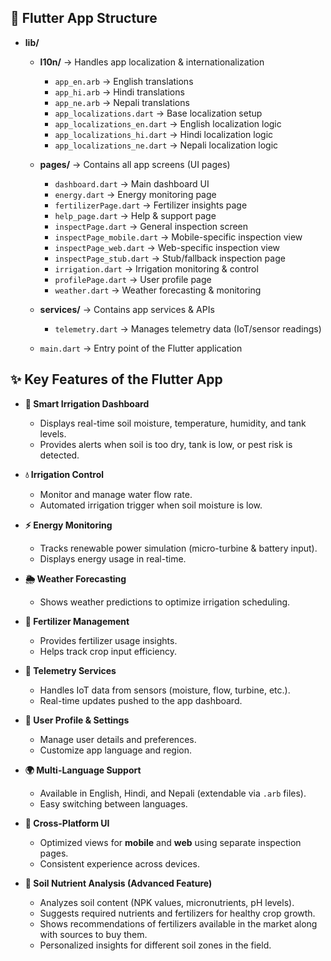## 📂 Flutter App Structure

- **lib/**
  - **l10n/** → Handles app localization & internationalization  
    - `app_en.arb` → English translations  
    - `app_hi.arb` → Hindi translations  
    - `app_ne.arb` → Nepali translations  
    - `app_localizations.dart` → Base localization setup  
    - `app_localizations_en.dart` → English localization logic  
    - `app_localizations_hi.dart` → Hindi localization logic  
    - `app_localizations_ne.dart` → Nepali localization logic  

  - **pages/** → Contains all app screens (UI pages)  
    - `dashboard.dart` → Main dashboard UI  
    - `energy.dart` → Energy monitoring page  
    - `fertilizerPage.dart` → Fertilizer insights page  
    - `help_page.dart` → Help & support page  
    - `inspectPage.dart` → General inspection screen  
    - `inspectPage_mobile.dart` → Mobile-specific inspection view  
    - `inspectPage_web.dart` → Web-specific inspection view  
    - `inspectPage_stub.dart` → Stub/fallback inspection page  
    - `irrigation.dart` → Irrigation monitoring & control  
    - `profilePage.dart` → User profile page  
    - `weather.dart` → Weather forecasting & monitoring  

  - **services/** → Contains app services & APIs  
    - `telemetry.dart` → Manages telemetry data (IoT/sensor readings)  

  - `main.dart` → Entry point of the Flutter application

## ✨ Key Features of the Flutter App

- **🌱 Smart Irrigation Dashboard**
  - Displays real-time soil moisture, temperature, humidity, and tank levels.  
  - Provides alerts when soil is too dry, tank is low, or pest risk is detected.  

- **💧 Irrigation Control**
  - Monitor and manage water flow rate.  
  - Automated irrigation trigger when soil moisture is low.  

- **⚡ Energy Monitoring**
  - Tracks renewable power simulation (micro-turbine & battery input).  
  - Displays energy usage in real-time.  

- **🌦 Weather Forecasting**
  - Shows weather predictions to optimize irrigation scheduling.  

- **🧪 Fertilizer Management**
  - Provides fertilizer usage insights.  
  - Helps track crop input efficiency.  

- **📡 Telemetry Services**
  - Handles IoT data from sensors (moisture, flow, turbine, etc.).  
  - Real-time updates pushed to the app dashboard.  

- **👤 User Profile & Settings**
  - Manage user details and preferences.  
  - Customize app language and region.  

- **🌍 Multi-Language Support**
  - Available in English, Hindi, and Nepali (extendable via `.arb` files).  
  - Easy switching between languages.  

- **📱 Cross-Platform UI**
  - Optimized views for **mobile** and **web** using separate inspection pages.  
  - Consistent experience across devices.  

- **🧬 Soil Nutrient Analysis (Advanced Feature)**
  - Analyzes soil content (NPK values, micronutrients, pH levels).  
  - Suggests required nutrients and fertilizers for healthy crop growth.  
  - Shows recommendations of fertilizers available in the market along with sources to buy them.  
  - Personalized insights for different soil zones in the field.

